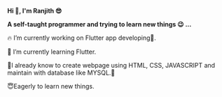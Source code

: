 **Hi :wave:, I'm Ranjith :sunglasses:**

**A self-taught programmer and trying to learn new things :wink: ...**

:fire: I’m currently working on Flutter app developing:iphone:.

:seedling: I’m currently learning Flutter.

:deciduous_tree:I already know to create webpage using HTML, CSS, JAVASCRIPT and maintain with database like MYSQL.:blossom:

:innocent:Eagerly to learn new things.
